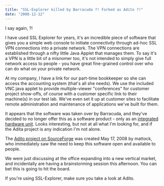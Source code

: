 ```yaml
---
title: "SSL-Explorer killed by Barracuda ?! Forked as Adito ?!"
date: "2008-12-12"
---
```


I say again, ?!

I have used SSL Explorer for years, it's an incredible piece of software that gives you a simple web console to initiate connectivity through ad-hoc SSL VPN connections into a private network. The VPN connections are established through a nifty little Java Applet that manages them. To say it's a VPN is a little bit of a misnomer too, it's not intended to simply give full network access to people - you have great fine-grained control over who can do what on your private network.

At my company, I have a link for our part-time bookkeeper so she can access the accounting system (that's all she needs). We use the included VNC java applet to provide multiple-viewer "conferences" for customer project show-offs, of course with a customer specific link to their machine(s) in our test lab. We've even set it up at customer sites to facilitate remote administration and maintenance of applications we've built for them.

It appears that the software was taken over by Barracuda, and they've decided to no longer offer this as a software product - only as an [integrated hardware unit](http://www.barracudanetworks.com/ns/products/sslvpn_overview.php). Looks interesting, but not at all what I'm looking for, and if the Adita project is any indication I'm not alone.

The [Adito project on SourceForge](https://sourceforge.net/projects/adito/) was created May 17, 2008 by mattock, who immediately saw the need to keep this software open and available to people.

We were just discussing at the office expanding into a new vertical market, and incidentally are having a brainstorming session this afternoon. You can bet this is going to hit the board.

If you're using SSL-Explorer, make sure you take a look at Adito.
